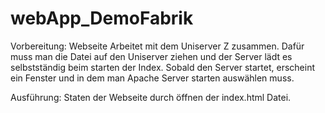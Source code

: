 # webApp_DemoFabrik

Vorbereitung:
Webseite Arbeitet mit dem Uniserver Z zusammen.
Dafür muss man die Datei auf den Uniserver ziehen und der Server lädt es selbstständig beim starten der Index.
Sobald den Server startet, erscheint ein Fenster und in dem man Apache Server starten auswählen muss.

Ausführung:
Staten der Webseite durch öffnen der index.html Datei.